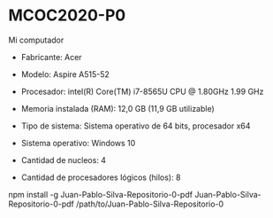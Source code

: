 # MCOC2020-P0

Mi computador

* Fabricante: Acer

* Modelo: Aspire A515-52

* Procesador: intel(R) Core(TM) i7-8565U CPU @ 1.80GHz  1.99 GHz

* Memoria instalada (RAM): 12,0 GB (11,9 GB utilizable)

* Tipo de sistema: Sistema operativo de 64 bits, procesador x64

* Sistema operativo: Windows 10

* Cantidad de nucleos: 4

* Cantidad de procesadores lógicos (hilos): 8

npm install -g Juan-Pablo-Silva-Repositorio-0-pdf
Juan-Pablo-Silva-Repositorio-0-pdf /path/to/Juan-Pablo-Silva-Repositorio-0
